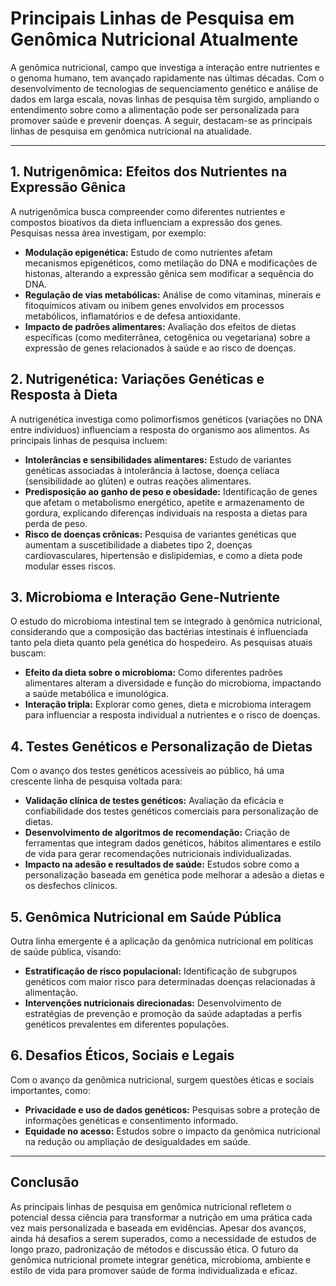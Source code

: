 
# Principais Linhas de Pesquisa em Genômica Nutricional Atualmente

A genômica nutricional, campo que investiga a interação entre nutrientes e o genoma humano, tem avançado rapidamente nas últimas décadas. Com o desenvolvimento de tecnologias de sequenciamento genético e análise de dados em larga escala, novas linhas de pesquisa têm surgido, ampliando o entendimento sobre como a alimentação pode ser personalizada para promover saúde e prevenir doenças. A seguir, destacam-se as principais linhas de pesquisa em genômica nutricional na atualidade.

---

## 1. **Nutrigenômica: Efeitos dos Nutrientes na Expressão Gênica**

A nutrigenômica busca compreender como diferentes nutrientes e compostos bioativos da dieta influenciam a expressão dos genes. Pesquisas nessa área investigam, por exemplo:

- **Modulação epigenética:** Estudo de como nutrientes afetam mecanismos epigenéticos, como metilação do DNA e modificações de histonas, alterando a expressão gênica sem modificar a sequência do DNA.
- **Regulação de vias metabólicas:** Análise de como vitaminas, minerais e fitoquímicos ativam ou inibem genes envolvidos em processos metabólicos, inflamatórios e de defesa antioxidante.
- **Impacto de padrões alimentares:** Avaliação dos efeitos de dietas específicas (como mediterrânea, cetogênica ou vegetariana) sobre a expressão de genes relacionados à saúde e ao risco de doenças.

## 2. **Nutrigenética: Variações Genéticas e Resposta à Dieta**

A nutrigenética investiga como polimorfismos genéticos (variações no DNA entre indivíduos) influenciam a resposta do organismo aos alimentos. As principais linhas de pesquisa incluem:

- **Intolerâncias e sensibilidades alimentares:** Estudo de variantes genéticas associadas à intolerância à lactose, doença celíaca (sensibilidade ao glúten) e outras reações alimentares.
- **Predisposição ao ganho de peso e obesidade:** Identificação de genes que afetam o metabolismo energético, apetite e armazenamento de gordura, explicando diferenças individuais na resposta a dietas para perda de peso.
- **Risco de doenças crônicas:** Pesquisa de variantes genéticas que aumentam a suscetibilidade a diabetes tipo 2, doenças cardiovasculares, hipertensão e dislipidemias, e como a dieta pode modular esses riscos.

## 3. **Microbioma e Interação Gene-Nutriente**

O estudo do microbioma intestinal tem se integrado à genômica nutricional, considerando que a composição das bactérias intestinais é influenciada tanto pela dieta quanto pela genética do hospedeiro. As pesquisas atuais buscam:

- **Efeito da dieta sobre o microbioma:** Como diferentes padrões alimentares alteram a diversidade e função do microbioma, impactando a saúde metabólica e imunológica.
- **Interação tripla:** Explorar como genes, dieta e microbioma interagem para influenciar a resposta individual a nutrientes e o risco de doenças.

## 4. **Testes Genéticos e Personalização de Dietas**

Com o avanço dos testes genéticos acessíveis ao público, há uma crescente linha de pesquisa voltada para:

- **Validação clínica de testes genéticos:** Avaliação da eficácia e confiabilidade dos testes genéticos comerciais para personalização de dietas.
- **Desenvolvimento de algoritmos de recomendação:** Criação de ferramentas que integram dados genéticos, hábitos alimentares e estilo de vida para gerar recomendações nutricionais individualizadas.
- **Impacto na adesão e resultados de saúde:** Estudos sobre como a personalização baseada em genética pode melhorar a adesão a dietas e os desfechos clínicos.

## 5. **Genômica Nutricional em Saúde Pública**

Outra linha emergente é a aplicação da genômica nutricional em políticas de saúde pública, visando:

- **Estratificação de risco populacional:** Identificação de subgrupos genéticos com maior risco para determinadas doenças relacionadas à alimentação.
- **Intervenções nutricionais direcionadas:** Desenvolvimento de estratégias de prevenção e promoção da saúde adaptadas a perfis genéticos prevalentes em diferentes populações.

## 6. **Desafios Éticos, Sociais e Legais**

Com o avanço da genômica nutricional, surgem questões éticas e sociais importantes, como:

- **Privacidade e uso de dados genéticos:** Pesquisas sobre a proteção de informações genéticas e consentimento informado.
- **Equidade no acesso:** Estudos sobre o impacto da genômica nutricional na redução ou ampliação de desigualdades em saúde.

---

## **Conclusão**

As principais linhas de pesquisa em genômica nutricional refletem o potencial dessa ciência para transformar a nutrição em uma prática cada vez mais personalizada e baseada em evidências. Apesar dos avanços, ainda há desafios a serem superados, como a necessidade de estudos de longo prazo, padronização de métodos e discussão ética. O futuro da genômica nutricional promete integrar genética, microbioma, ambiente e estilo de vida para promover saúde de forma individualizada e eficaz.
```
